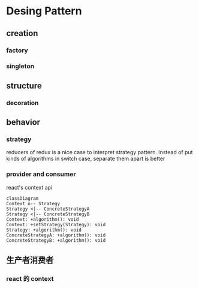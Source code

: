 # Desing Pattern

## creation
### factory
### singleton

## structure
### decoration

## behavior
### strategy
reducers of redux is a nice case to interpret
strategy pattern. Instead of put kinds of algorithms in switch case, separate them apart is better
### provider and consumer
react's context api

``` mermaid
classDiagram
Context o-- Strategy
Strategy <|-- ConcreteStrategyA
Strategy <|-- ConcreteStrategyB
Context: +algorithm(): void
Context: +setStrategy(Strategy): void
Strategy: +algorithm(): void
ConcreteStrategyA: +algorithm(): void
ConcreteStrategyB: +algorithm(): void
```

## 生产者消费者 
### react 的 context